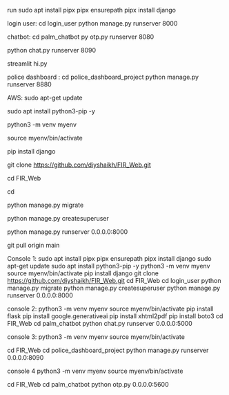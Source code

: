 run 
sudo apt install pipx
pipx ensurepath
pipx install django


login user:
cd login_user
python manage.py runserver 8000



chatbot:
cd palm_chatbot
py otp.py runserver 8080


python chat.py runserver 8090

streamlit hi.py


police dashboard :
cd police_dashboard_project
python manage.py runserver 8880








AWS: 
sudo apt-get update

sudo apt install python3-pip -y

python3 -m venv myenv

source myenv/bin/activate

pip install django


git clone https://github.com/diyshaikh/FIR_Web.git

cd FIR_Web

cd 

python manage.py migrate

python manage.py createsuperuser

python manage.py runserver 0.0.0.0:8000

git pull origin main

Console 1:
sudo apt install pipx
pipx ensurepath
pipx install django
sudo apt-get update
sudo apt install python3-pip -y
python3 -m venv myenv
source myenv/bin/activate
pip install django
git clone https://github.com/diyshaikh/FIR_Web.git
cd FIR_Web
cd login_user
python manage.py migrate
python manage.py createsuperuser
python manage.py runserver 0.0.0.0:8000


console 2:
python3 -m venv myenv
source myenv/bin/activate
pip install flask
pip install google.generativeai
pip install xhtml2pdf
pip install boto3
cd FIR_Web
cd palm_chatbot
python chat.py runserver 0.0.0.0:5000


console 3:
python3 -m venv myenv
source myenv/bin/activate

cd FIR_Web
cd police_dashboard_project
python manage.py runserver 0.0.0.0:8090

console 4
python3 -m venv myenv
source myenv/bin/activate

cd FIR_Web
cd palm_chatbot
python otp.py 0.0.0.0:5600

